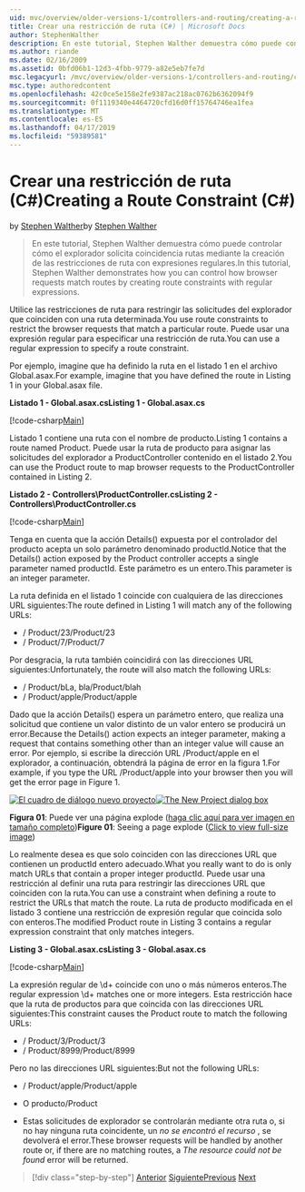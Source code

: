 ```yaml
---
uid: mvc/overview/older-versions-1/controllers-and-routing/creating-a-route-constraint-cs
title: Crear una restricción de ruta (C#) | Microsoft Docs
author: StephenWalther
description: En este tutorial, Stephen Walther demuestra cómo puede controlar cómo el explorador solicita coincidencia rutas mediante la creación de las restricciones de ruta con expresiones regulares.
ms.author: riande
ms.date: 02/16/2009
ms.assetid: 0bfd06b1-12d3-4fbb-9779-a82e5eb7fe7d
msc.legacyurl: /mvc/overview/older-versions-1/controllers-and-routing/creating-a-route-constraint-cs
msc.type: authoredcontent
ms.openlocfilehash: 42c0ce5e158e2fe9387ac218ac0762b6362094f9
ms.sourcegitcommit: 0f1119340e4464720cfd16d0ff15764746ea1fea
ms.translationtype: MT
ms.contentlocale: es-ES
ms.lasthandoff: 04/17/2019
ms.locfileid: "59389581"
---
```

# <a name="creating-a-route-constraint-c"></a><span data-ttu-id="e1141-103">Crear una restricción de ruta (C#)</span><span class="sxs-lookup"><span data-stu-id="e1141-103">Creating a Route Constraint (C#)</span></span>

<span data-ttu-id="e1141-104">by [Stephen Walther](https://github.com/StephenWalther)</span><span class="sxs-lookup"><span data-stu-id="e1141-104">by [Stephen Walther](https://github.com/StephenWalther)</span></span>

> <span data-ttu-id="e1141-105">En este tutorial, Stephen Walther demuestra cómo puede controlar cómo el explorador solicita coincidencia rutas mediante la creación de las restricciones de ruta con expresiones regulares.</span><span class="sxs-lookup"><span data-stu-id="e1141-105">In this tutorial, Stephen Walther demonstrates how you can control how browser requests match routes by creating route constraints with regular expressions.</span></span>


<span data-ttu-id="e1141-106">Utilice las restricciones de ruta para restringir las solicitudes del explorador que coinciden con una ruta determinada.</span><span class="sxs-lookup"><span data-stu-id="e1141-106">You use route constraints to restrict the browser requests that match a particular route.</span></span> <span data-ttu-id="e1141-107">Puede usar una expresión regular para especificar una restricción de ruta.</span><span class="sxs-lookup"><span data-stu-id="e1141-107">You can use a regular expression to specify a route constraint.</span></span>

<span data-ttu-id="e1141-108">Por ejemplo, imagine que ha definido la ruta en el listado 1 en el archivo Global.asax.</span><span class="sxs-lookup"><span data-stu-id="e1141-108">For example, imagine that you have defined the route in Listing 1 in your Global.asax file.</span></span>

<span data-ttu-id="e1141-109">**Listado 1 - Global.asax.cs**</span><span class="sxs-lookup"><span data-stu-id="e1141-109">**Listing 1 - Global.asax.cs**</span></span>

[!code-csharp[Main](creating-a-route-constraint-cs/samples/sample1.cs)]

<span data-ttu-id="e1141-110">Listado 1 contiene una ruta con el nombre de producto.</span><span class="sxs-lookup"><span data-stu-id="e1141-110">Listing 1 contains a route named Product.</span></span> <span data-ttu-id="e1141-111">Puede usar la ruta de producto para asignar las solicitudes del explorador a ProductController contenido en el listado 2.</span><span class="sxs-lookup"><span data-stu-id="e1141-111">You can use the Product route to map browser requests to the ProductController contained in Listing 2.</span></span>

<span data-ttu-id="e1141-112">**Listado 2 - Controllers\ProductController.cs**</span><span class="sxs-lookup"><span data-stu-id="e1141-112">**Listing 2 - Controllers\ProductController.cs**</span></span>

[!code-csharp[Main](creating-a-route-constraint-cs/samples/sample2.cs)]

<span data-ttu-id="e1141-113">Tenga en cuenta que la acción Details() expuesta por el controlador del producto acepta un solo parámetro denominado productId.</span><span class="sxs-lookup"><span data-stu-id="e1141-113">Notice that the Details() action exposed by the Product controller accepts a single parameter named productId.</span></span> <span data-ttu-id="e1141-114">Este parámetro es un entero.</span><span class="sxs-lookup"><span data-stu-id="e1141-114">This parameter is an integer parameter.</span></span>

<span data-ttu-id="e1141-115">La ruta definida en el listado 1 coincide con cualquiera de las direcciones URL siguientes:</span><span class="sxs-lookup"><span data-stu-id="e1141-115">The route defined in Listing 1 will match any of the following URLs:</span></span>

- <span data-ttu-id="e1141-116">/ Product/23</span><span class="sxs-lookup"><span data-stu-id="e1141-116">/Product/23</span></span>
- <span data-ttu-id="e1141-117">/ Product/7</span><span class="sxs-lookup"><span data-stu-id="e1141-117">/Product/7</span></span>

<span data-ttu-id="e1141-118">Por desgracia, la ruta también coincidirá con las direcciones URL siguientes:</span><span class="sxs-lookup"><span data-stu-id="e1141-118">Unfortunately, the route will also match the following URLs:</span></span>

- <span data-ttu-id="e1141-119">/ Product/bLa, bla</span><span class="sxs-lookup"><span data-stu-id="e1141-119">/Product/blah</span></span>
- <span data-ttu-id="e1141-120">/ Product/apple</span><span class="sxs-lookup"><span data-stu-id="e1141-120">/Product/apple</span></span>

<span data-ttu-id="e1141-121">Dado que la acción Details() espera un parámetro entero, que realiza una solicitud que contiene un valor distinto de un valor entero se producirá un error.</span><span class="sxs-lookup"><span data-stu-id="e1141-121">Because the Details() action expects an integer parameter, making a request that contains something other than an integer value will cause an error.</span></span> <span data-ttu-id="e1141-122">Por ejemplo, si escribe la dirección URL /Product/apple en el explorador, a continuación, obtendrá la página de error en la figura 1.</span><span class="sxs-lookup"><span data-stu-id="e1141-122">For example, if you type the URL /Product/apple into your browser then you will get the error page in Figure 1.</span></span>


<span data-ttu-id="e1141-123">[![El cuadro de diálogo nuevo proyecto](creating-a-route-constraint-cs/_static/image1.jpg)](creating-a-route-constraint-cs/_static/image1.png)</span><span class="sxs-lookup"><span data-stu-id="e1141-123">[![The New Project dialog box](creating-a-route-constraint-cs/_static/image1.jpg)](creating-a-route-constraint-cs/_static/image1.png)</span></span>

<span data-ttu-id="e1141-124">**Figura 01**: Puede ver una página explode ([haga clic aquí para ver imagen en tamaño completo](creating-a-route-constraint-cs/_static/image2.png))</span><span class="sxs-lookup"><span data-stu-id="e1141-124">**Figure 01**: Seeing a page explode ([Click to view full-size image](creating-a-route-constraint-cs/_static/image2.png))</span></span>


<span data-ttu-id="e1141-125">Lo realmente desea es que solo coinciden con las direcciones URL que contienen un productId entero adecuado.</span><span class="sxs-lookup"><span data-stu-id="e1141-125">What you really want to do is only match URLs that contain a proper integer productId.</span></span> <span data-ttu-id="e1141-126">Puede usar una restricción al definir una ruta para restringir las direcciones URL que coinciden con la ruta.</span><span class="sxs-lookup"><span data-stu-id="e1141-126">You can use a constraint when defining a route to restrict the URLs that match the route.</span></span> <span data-ttu-id="e1141-127">La ruta de producto modificada en el listado 3 contiene una restricción de expresión regular que coincida solo con enteros.</span><span class="sxs-lookup"><span data-stu-id="e1141-127">The modified Product route in Listing 3 contains a regular expression constraint that only matches integers.</span></span>

<span data-ttu-id="e1141-128">**Listing 3 - Global.asax.cs**</span><span class="sxs-lookup"><span data-stu-id="e1141-128">**Listing 3 - Global.asax.cs**</span></span>

[!code-csharp[Main](creating-a-route-constraint-cs/samples/sample3.cs)]

<span data-ttu-id="e1141-129">La expresión regular de \d+ coincide con uno o más números enteros.</span><span class="sxs-lookup"><span data-stu-id="e1141-129">The regular expression \d+ matches one or more integers.</span></span> <span data-ttu-id="e1141-130">Esta restricción hace que la ruta de productos para que coincida con las direcciones URL siguientes:</span><span class="sxs-lookup"><span data-stu-id="e1141-130">This constraint causes the Product route to match the following URLs:</span></span>

- <span data-ttu-id="e1141-131">/ Product/3</span><span class="sxs-lookup"><span data-stu-id="e1141-131">/Product/3</span></span>
- <span data-ttu-id="e1141-132">/ Product/8999</span><span class="sxs-lookup"><span data-stu-id="e1141-132">/Product/8999</span></span>

<span data-ttu-id="e1141-133">Pero no las direcciones URL siguientes:</span><span class="sxs-lookup"><span data-stu-id="e1141-133">But not the following URLs:</span></span>

- <span data-ttu-id="e1141-134">/ Product/apple</span><span class="sxs-lookup"><span data-stu-id="e1141-134">/Product/apple</span></span>
- <span data-ttu-id="e1141-135">O producto</span><span class="sxs-lookup"><span data-stu-id="e1141-135">/Product</span></span>

- <span data-ttu-id="e1141-136">Estas solicitudes de explorador se controlarán mediante otra ruta o, si no hay ninguna ruta coincidente, un *no se encontró el recurso* , se devolverá el error.</span><span class="sxs-lookup"><span data-stu-id="e1141-136">These browser requests will be handled by another route or, if there are no matching routes, a *The resource could not be found* error will be returned.</span></span>

> [!div class="step-by-step"]
> <span data-ttu-id="e1141-137">[Anterior](creating-custom-routes-cs.md)
> [Siguiente](creating-a-custom-route-constraint-cs.md)</span><span class="sxs-lookup"><span data-stu-id="e1141-137">[Previous](creating-custom-routes-cs.md)
[Next](creating-a-custom-route-constraint-cs.md)</span></span>
